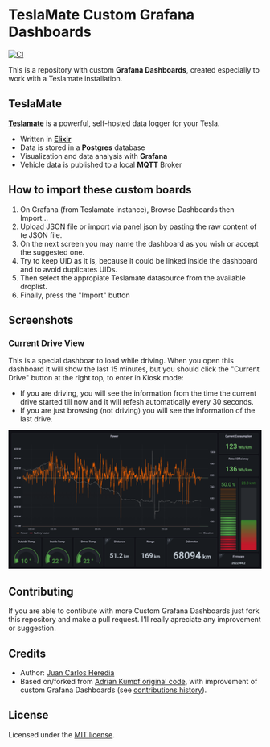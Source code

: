 # TeslaMate Custom Grafana Dashboards

[![CI](https://github.com/jheredianet/Teslamate-CustomGrafanaDashboards/workflows/CI/badge.svg?branch=main)](https://github.com/jheredianet/Teslamate-CustomGrafanaDashboards/actions?query=workflow%3ACI)

This is a repository with custom **Grafana Dashboards**, created especially to work with a Teslamate installation.

## TeslaMate

**[Teslamate](https://docs.teslamate.org/)** is a powerful, self-hosted data logger for your Tesla.

- Written in **[Elixir](https://elixir-lang.org/)**
- Data is stored in a **Postgres** database
- Visualization and data analysis with **Grafana**
- Vehicle data is published to a local **MQTT** Broker

## How to import these custom boards

1. On Grafana (from Teslamate instance), Browse Dashboards then Import...
2. Upload JSON file or import via panel json by pasting the raw content of te JSON file.
3. On the next screen you may name the dashboard as you wish or accept the suggested one.
4. Try to keep UID as it is, because it could be linked inside the dashboard and to avoid duplicates UIDs.
5. Then select the appropiate Teslamate datasource from the available droplist.
6. Finally, press the "Import" button

## Screenshots

### Current Drive View

This is a special dashboar to load while driving. When you open this dashboard it will show the last 15 minutes, but you should click the "Current Drive" button at the right top, to enter in Kiosk mode:

- If you are driving, you will see the information from the time the current drive started till now and it will refesh automatically every 30 seconds.
- If you are just browsing (not driving) you will see the information of the last drive.  

![Current Drive View](./screenshots/CurrentDriveView.png)

## Contributing

If you are able to contibute with more Custom Grafana Dashboards just fork this repository and make a pull request. I'll really apreciate any improvement or suggestion.

## Credits

- Author: [Juan Carlos Heredia](https://infoinnova.net/contacto/)
- Based on/forked from [Adrian Kumpf original code](https://github.com/adriankumpf/teslamate), with improvement of custom Grafana Dashboards (see [contributions history](./graphs/contributors)).

## License

Licensed under the [MIT license](./LICENSE).
